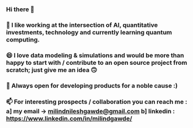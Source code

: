 ### Hi there 👋
### 🔭 I like working at the intersection of AI, quantitative investments, technology and currently learning quantum computing.
### 😄 I love data modeling & simulations and would be more than happy to start with / contribute to an open source project from scratch; just give me an idea 🙃
### 🌱 Always open for developing products for a noble cause :)
### 📫 For interesting prospects / collaboration you can reach me : a] my email -> milindnileshgawde@gmail.com b] linkedin : https://www.linkedin.com/in/milindgawde/
<!--
**milindgawde/milindgawde** is a ✨ _special_ ✨ repository because its `README.md` (this file) appears on your GitHub profile.

Here are some ideas to get you started:

- 🔭 I’m currently working on ...
- 🌱 I’m currently learning ...
- 👯 I’m looking to collaborate on ...
- 🤔 I’m looking for help with ...
- 💬 Ask me about ...
- 📫 How to reach me: ...
- 😄 Pronouns: ...
- ⚡ Fun fact: ...
-->
